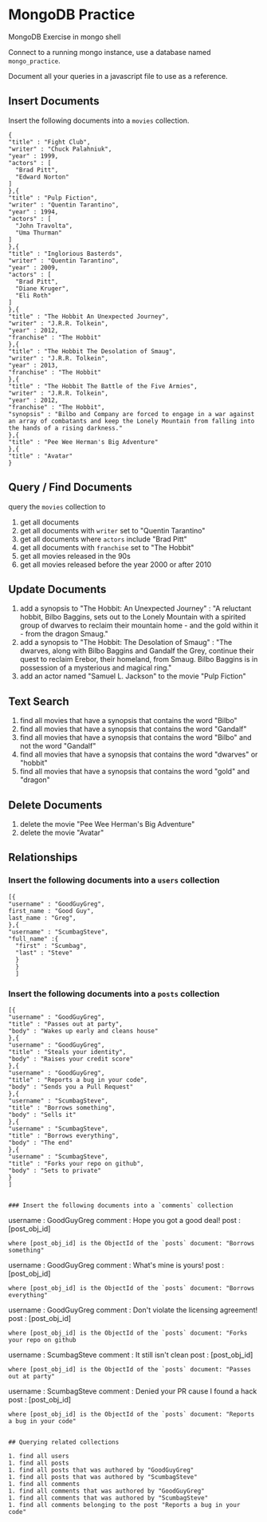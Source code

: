 # MongoDB Practice

MongoDB Exercise in mongo shell

Connect to a running mongo instance, use a database named `mongo_practice`.

Document all your queries in a javascript file to use as a reference.

## Insert Documents

Insert the following documents into a `movies` collection.

```
{
"title" : "Fight Club",
"writer" : "Chuck Palahniuk",
"year" : 1999,
"actors" : [
  "Brad Pitt",
  "Edward Norton"
]
},{
"title" : "Pulp Fiction",
"writer" : "Quentin Tarantino",
"year" : 1994,
"actors" : [
  "John Travolta",
  "Uma Thurman"
]
},{
"title" : "Inglorious Basterds",
"writer" : "Quentin Tarantino",
"year" : 2009,
"actors" : [
  "Brad Pitt",
  "Diane Kruger",
  "Eli Roth"
]
},{
"title" : "The Hobbit An Unexpected Journey",
"writer" : "J.R.R. Tolkein",
"year" : 2012,
"franchise" : "The Hobbit"
},{
"title" : "The Hobbit The Desolation of Smaug",
"writer" : "J.R.R. Tolkein",
"year" : 2013,
"franchise" : "The Hobbit"
},{
"title" : "The Hobbit The Battle of the Five Armies",
"writer" : "J.R.R. Tolkein",
"year" : 2012,
"franchise" : "The Hobbit",
"synopsis" : "Bilbo and Company are forced to engage in a war against an array of combatants and keep the Lonely Mountain from falling into the hands of a rising darkness."
},{
"title" : "Pee Wee Herman's Big Adventure"
},{
"title" : "Avatar"
}
```

## Query / Find Documents

query the `movies` collection to

1. get all documents
1. get all documents with `writer` set to "Quentin Tarantino"
1. get all documents where `actors` include "Brad Pitt"
1. get all documents with `franchise` set to "The Hobbit"
1. get all movies released in the 90s
1. get all movies released before the year 2000 or after 2010

## Update Documents

1. add a synopsis to "The Hobbit: An Unexpected Journey" : "A reluctant hobbit, Bilbo Baggins, sets out to the Lonely Mountain with a spirited group of dwarves to reclaim their mountain home - and the gold within it - from the dragon Smaug."
1. add a synopsis to "The Hobbit: The Desolation of Smaug" : "The dwarves, along with Bilbo Baggins and Gandalf the Grey, continue their quest to reclaim Erebor, their homeland, from Smaug. Bilbo Baggins is in possession of a mysterious and magical ring."
1. add an actor named "Samuel L. Jackson" to the movie "Pulp Fiction"

## Text Search

1. find all movies that have a synopsis that contains the word "Bilbo"
1. find all movies that have a synopsis that contains the word "Gandalf"
1. find all movies that have a synopsis that contains the word "Bilbo" and not the word "Gandalf"
1. find all movies that have a synopsis that contains the word "dwarves" or "hobbit"
1. find all movies that have a synopsis that contains the word "gold" and "dragon"

## Delete Documents

1. delete the movie "Pee Wee Herman's Big Adventure"
1. delete the movie "Avatar"

## Relationships

### Insert the following documents into a `users` collection

```
[{
"username" : "GoodGuyGreg",
first_name : "Good Guy",
last_name : "Greg",
},{
"username" : "ScumbagSteve",
"full_name" :{
  "first" : "Scumbag",
  "last" : "Steve"
  }
  }
  ]

```

### Insert the following documents into a `posts` collection

```
[{
"username" : "GoodGuyGreg",
"title" : "Passes out at party",
"body" : "Wakes up early and cleans house"
},{
"username" : "GoodGuyGreg",
"title" : "Steals your identity",
"body" : "Raises your credit score"
},{
"username" : "GoodGuyGreg",
"title" : "Reports a bug in your code",
"body" : "Sends you a Pull Request"
},{
"username" : "ScumbagSteve",
"title" : "Borrows something",
"body" : "Sells it"
},{
"username" : "ScumbagSteve",
"title" : "Borrows everything",
"body" : "The end"
},{
"username" : "ScumbagSteve",
"title" : "Forks your repo on github",
"body" : "Sets to private"
}
]


### Insert the following documents into a `comments` collection

```
username : GoodGuyGreg
comment : Hope you got a good deal!
post : [post_obj_id]
```
where [post_obj_id] is the ObjectId of the `posts` document: "Borrows something"

```
username : GoodGuyGreg
comment : What's mine is yours!
post : [post_obj_id]
```
where [post_obj_id] is the ObjectId of the `posts` document: "Borrows everything"

```
username : GoodGuyGreg
comment : Don't violate the licensing agreement!
post : [post_obj_id]
```
where [post_obj_id] is the ObjectId of the `posts` document: "Forks your repo on github

```
username : ScumbagSteve
comment : It still isn't clean
post : [post_obj_id]
```
where [post_obj_id] is the ObjectId of the `posts` document: "Passes out at party"

```
username : ScumbagSteve
comment : Denied your PR cause I found a hack
post : [post_obj_id]
```
where [post_obj_id] is the ObjectId of the `posts` document: "Reports a bug in your code"


## Querying related collections

1. find all users
1. find all posts
1. find all posts that was authored by "GoodGuyGreg"
1. find all posts that was authored by "ScumbagSteve"
1. find all comments
1. find all comments that was authored by "GoodGuyGreg"
1. find all comments that was authored by "ScumbagSteve"
1. find all comments belonging to the post "Reports a bug in your code"

